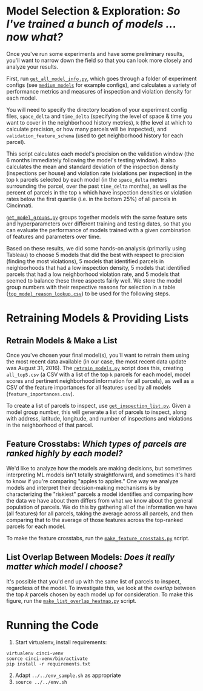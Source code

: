 # Model Selection & Exploration: **_So I've trained a bunch of models ... now what?_**
Once you've run some experiments and have some preliminary results, you'll 
want to narrow down the field so that you can look more closely and analyze 
your results. 

First, run [`get_all_model_info.py`](get_all_model_info.py), which goes through a folder of experiment
configs (see [`medium_models`](medium_models/) for example configs), and calculates
a variety of performance metrics and measures of inspection and violation density for each model.

You will need to specify the directory location of your experiment config files, `space_delta` 
and `time_delta` (specifying the level of space & time you want to cover in the neighborhood
history metrics), `k` (the level at which to calculate precision, or how many parcels
will be inspected), and `validation_feature_schema` (used to get neighborhood history
for each parcel).

This script calculates each model's precision on the validation window (the 6 months 
immediately following the model's testing window). It also calculates the mean and 
standard deviation of the inspection density (inspections per house) and violation 
rate (violations per inspection) in the top `k` parcels selected by each model
(in the `space_delta` meters surrounding the parcel, over the past `time_delta` months),
as well as the percent of parcels in the top `k` which have inspection densities
or violation rates below the first quartile (i.e. in the bottom 25%) of all parcels
in Cincinnati.

[`get_model_groups.py`](get_model_groups.py) groups together models with the same 
feature sets and hyperparameters over different training and testing dates, so
that you can evaluate the performance of models trained with a given combination of 
features and parameters over time.

Based on these results, we did some hands-on analysis (primarily using Tableau)
to choose 5 models that did the best with respect to precision (finding the 
most violations), 5 models that identified parcels in neighborhoods that had a low
inspection density, 5 models that identified parcels that had a low
neighborhood violation rate, and 5 models that seemed to balance these three 
aspects fairly well. We store the model group numbers with their respective 
reasons for selection in a table ([`top_model_reason_lookup.csv`](top_model_reason_lookup.csv))
to be used for the following steps.

# Retraining Models & Providing Lists

## Retrain Models & Make a List
Once you've chosen your final model(s), you'll want to retrain them using 
the most recent data available (in our case, the most recent data update was August 31,
2016). The [`retrain_models.py`](retrain_models.py) script does this, creating
`all_top5.csv` (a CSV with a list of the top `k` parcels for each model, 
model scores and pertinent neighborhood information for all parcels), as well as a CSV of the 
feature importances for all features used by all models (`feature_importances.csv`).

To create a list of parcels to inspect, use [`get_inspection_list.py`](get_inspection_list.py). 
Given a model group number, this will generate a list of parcels to inspect, 
along with address, latitude, longitude, and number of inspections and violations in 
the neighborhood of that parcel.

## Feature Crosstabs: **_Which types of parcels are ranked highly by each model?_**
We'd like to analyze how the models are making decisions, but sometimes 
interpreting ML models isn't totally straightforward, and sometimes it's 
hard to know if you're comparing "apples to apples." One way we analyze models
and interpret their decision-making mechanisms is by characterizing the 
"riskiest" parcels a model identifies and comparing how the data we have about
them differs from what we know about the general population of parcels. We do
this by gathering all of the information we have (all features) for all 
parcels, taking the average across all parcels, and then comparing that to
the average of those features across the top-ranked parcels for each model.  

To make the feature crosstabs, run the [`make_feature_crosstabs.py`](make_feature_crosstabs.py)
script.

## List Overlap Between Models: **_Does it really matter which model I choose?_**
It's possible that you'd end up with the same list of parcels to inspect, 
regardless of the model. To investigate this, we look at the *overlap* between
the top *k* parcels chosen by each model up for consideration.
To make this figure, run the [`make_list_overlap_heatmap.py`](make_list_overlap_heatmap.py)
script.
 

# Running the Code 
1. Start virtualenv, install requirements:
```
virtualenv cinci-venv
source cinci-venv/bin/activate
pip install -r requirements.txt
```
2. Adapt `../../env_sample.sh` as appropriate
3. `source ../../env.sh` 

